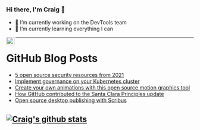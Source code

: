 ### Hi there, I'm Craig 👋

<!--
**CraigTeelFugro/CraigTeelFugro** is a ✨ _special_ ✨ repository because its `README.md` (this file) appears on your GitHub profile.

Here are some ideas to get you started:
-->

- 🔭 I’m currently working on the DevTools team
- 🌱 I’m currently learning everything I can

[<img align="left" alt="Craig Teel | LinkedIn" width="22px" src="https://cdn.jsdelivr.net/npm/simple-icons@v3/icons/linkedin.svg" />][linkedin]

---

# GitHub Blog Posts

<!-- BLOG-POST-LIST:START -->
- [5 open source security resources from 2021](https://opensource.com/article/21/12/open-source-security)
- [Implement governance on your Kubernetes cluster](https://opensource.com/article/21/12/kubernetes-gatekeeper)
- [Create your own animations with this open source motion graphics tool](https://opensource.com/article/21/12/synfig-motion-graphics)
- [How GitHub contributed to the Santa Clara Principles update](https://github.blog/2021-12-21-how-github-contributed-santa-clara-principles-update/)
- [Open source desktop publishing with Scribus](https://opensource.com/article/21/12/desktop-publishing-scribus)
<!-- BLOG-POST-LIST:END -->

## [![Craig's github stats](https://github-readme-stats.vercel.app/api?username=craigteelfugro)](https://github.com/anuraghazra/github-readme-stats)


[linkedin]: https://linkedin.com/in/craig-teel-b8786771
